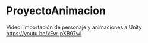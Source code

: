 # ProyectoAnimacion

Video: Importación de personaje y animaciones a Unity https://youtu.be/xEw-pXB97wI
